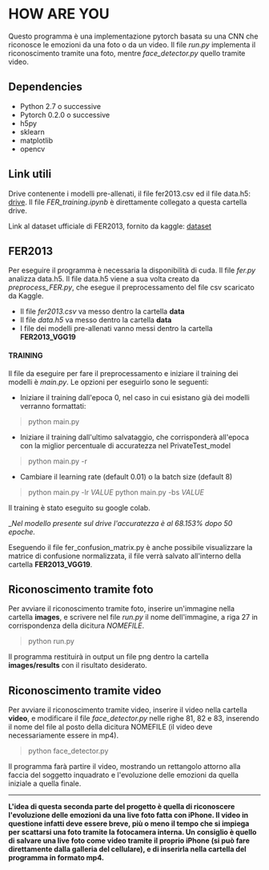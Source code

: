 # __HOW ARE YOU__

Questo programma è una implementazione pytorch basata su una CNN che riconosce le emozioni da una foto o da un video. 
Il file _run.py_ implementa il riconoscimento tramite una foto, mentre _face_detector.py_ quello tramite video.

## Dependencies

 - Python 2.7 o successive
 - Pytorch 0.2.0 o successive
 - h5py
 - sklearn
 - matplotlib
 - opencv

## Link utili

Drive contenente i modelli pre-allenati, il file fer2013.csv ed il file data.h5: [drive](https://drive.google.com/drive/folders/1Po7uqMJ4h6-bmLjkRgXph1rGs7-xzrLV).
Il file _FER_training.ipynb_ è direttamente collegato a questa cartella drive.

Link al dataset ufficiale di FER2013, fornito da kaggle: [dataset](https://www.kaggle.com/c/challenges-in-representation-learning-facial-expression-recognition-challenge/data)

## FER2013
Per eseguire il programma è necessaria la disponibilità di cuda. Il file _fer.py_ analizza data.h5. Il file data.h5 viene a sua volta creato da _preprocess_FER.py_, che esegue il preprocessamento del file csv scaricato da Kaggle.

- Il file _fer2013.csv_ va messo dentro la cartella **data**
- Il file _data.h5_ va messo dentro la cartella **data**
- I file dei modelli pre-allenati vanno messi dentro la cartella **FER2013_VGG19**

#### TRAINING
Il file da eseguire per fare il preprocessamento e iniziare il training dei modelli è _main.py_. Le opzioni per eseguirlo sono le seguenti:
- Iniziare il training dall'epoca 0, nel caso in cui esistano già dei modelli verranno formattati:
> python main.py
- Iniziare il training dall'ultimo salvataggio, che corrisponderà all'epoca con la miglior percentuale di accuratezza nel PrivateTest_model
> python main.py -r
- Cambiare il learning rate (default 0.01) o la batch size (default 8)
> python main.py -lr _VALUE_
> python main.py -bs _VALUE_

Il training è stato eseguito su google colab.

__Nel modello presente sul drive l'accuratezza è al 68.153% dopo 50 epoche._

Eseguendo il file fer_confusion_matrix.py è anche possibile visualizzare la matrice di confusione normalizzata, il file verrà salvato all'interno della cartella **FER2013_VGG19**.

## Riconoscimento tramite foto

Per avviare il riconoscimento tramite foto, inserire un'immagine nella cartella **images**, e scrivere nel file _run.py_ il nome dell'immagine, a riga 27 in corrispondenza della dicitura _NOMEFILE_.
> python run.py

Il programma restituirà in output un file png dentro la cartella **images/results** con il risultato desiderato.

## Riconoscimento tramite video
Per avviare il riconoscimento tramite video, inserire il video nella cartella **video**, e modificare il file _face_detector.py_ nelle righe 81, 82 e 83, inserendo il nome del file al posto della dicitura NOMEFILE (il video deve necessariamente essere in mp4).
> python face_detector.py

Il programma farà partire il video, mostrando un rettangolo attorno alla faccia del soggetto inquadrato e l'evoluzione delle emozioni da quella iniziale a quella finale.

---

__L'idea di questa seconda parte del progetto è quella di riconoscere l'evoluzione delle emozioni da una live foto fatta con iPhone. Il video in questione infatti deve essere breve, più o meno il tempo che si impiega per scattarsi una foto tramite la fotocamera interna. Un consiglio è quello di salvare una live foto come video tramite il proprio iPhone (si può fare direttamente dalla galleria del cellulare), e di inserirla nella cartella del programma in formato mp4.__


